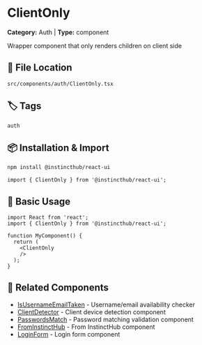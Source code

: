 # ClientOnly

**Category:** Auth | **Type:** component

Wrapper component that only renders children on client side

## 📁 File Location

`src/components/auth/ClientOnly.tsx`

## 🏷️ Tags

`auth`

## 📦 Installation & Import

```bash
npm install @instincthub/react-ui
```

```tsx
import { ClientOnly } from '@instincthub/react-ui';
```

## 🚀 Basic Usage

```tsx
import React from 'react';
import { ClientOnly } from '@instincthub/react-ui';

function MyComponent() {
  return (
    <ClientOnly
    />
  );
}
```

## 🔗 Related Components

- [IsUsernameEmailTaken](./IsUsernameEmailTaken.md) - Username/email availability checker
- [ClientDetector](./ClientDetector.md) - Client device detection component
- [PasswordsMatch](./PasswordsMatch.md) - Password matching validation component
- [FromInstinctHub](./FromInstinctHub.md) - From InstinctHub component
- [LoginForm](./LoginForm.md) - Login form component

